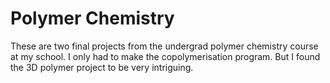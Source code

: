 Polymer Chemistry
============

These are two final projects from the undergrad polymer chemistry course at my school. I only had to make the copolymerisation program. But I found the 3D polymer project to be very intriguing.
